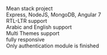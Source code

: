Mean stack project <br>
Express, NodeJS, MongoDB, Angular 7 <br>
RTL-LTR support <br>
Arabic and English support <br>
Multi Themes support <br>
fully responsive <br>
Only authentication module is finished <br>
